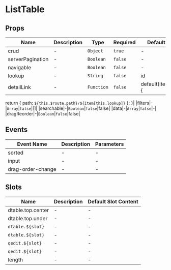 # ListTable

## Props

<!-- @vuese:ListTable:props:start -->

|Name|Description|Type|Required|Default|
|---|---|---|---|---|
|crud|-|`Object`|`true`|-|
|serverPagination|-|`Boolean`|`false`|-|
|navigable|-|`Boolean`|`false`|-|
|lookup|-|`String`|`false`|id|
|detailLink|-|`Function`|`false`|default(item) {
  return {
    path: `${this.$route.path}/${item[this.lookup]}`
  };
}|
|filters|-|`Array`|`false`|[]|
|searchable|-|`Boolean`|`false`|false|
|data|-|`Array`|`false`|-|
|dragReorder|-|`Boolean`|`false`|false|

<!-- @vuese:ListTable:props:end -->


## Events

<!-- @vuese:ListTable:events:start -->

|Event Name|Description|Parameters|
|---|---|---|
|sorted|-|-|
|input|-|-|
|drag-order-change|-|-|

<!-- @vuese:ListTable:events:end -->


## Slots

<!-- @vuese:ListTable:slots:start -->

|Name|Description|Default Slot Content|
|---|---|---|
|dtable.top.center|-|-|
|dtable.top.under|-|-|
|`dtable.${slot}`|-|-|
|`dtable.${slot}`|-|-|
|`qedit.${slot}`|-|-|
|`qedit.${slot}`|-|-|
|length|-|-|

<!-- @vuese:ListTable:slots:end -->



